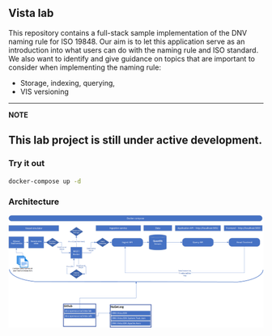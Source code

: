 ## Vista lab

This repository contains a full-stack sample implementation of the DNV naming rule for ISO 19848.
Our aim is to let this application serve as an introduction into what users can do with the naming rule and ISO standard.
We also want to identify and give guidance on topics that are important to consider when implementing the naming rule:

* Storage, indexing, querying,
* VIS versioning

---
**NOTE**

This lab project is still under active development.
---

### Try it out

```sh
docker-compose up -d
```

### Architecture

![Architecture diagram](img/Architecture.png)
